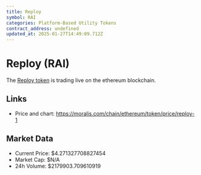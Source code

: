 ```yaml
---
title: Reploy
symbol: RAI
categories: Platform-Based Utility Tokens
contract_address: undefined
updated_at: 2025-01-27T14:49:09.712Z
---
```


# Reploy (RAI)
The [Reploy token](https://moralis.com/chain/ethereum/token/price/reploy-1) is trading live on the ethereum blockchain.

## Links
- Price and chart: https://moralis.com/chain/ethereum/token/price/reploy-1

## Market Data
- Current Price: $4.271327708827454
- Market Cap: $N/A
- 24h Volume: $2179903.709610919
